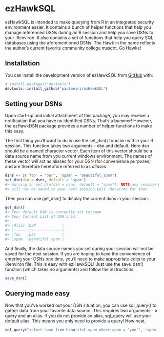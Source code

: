 
<!-- README.md is generated from README.Rmd. Please edit that file -->

# ezHawkSQL

<!-- badges: start -->
<!-- badges: end -->

ezHawkSQL is intended to make querying from R in an integrated security
environment easier. It contains a bunch of helper functions that help
you manage referenced DSNs during an R session and help you save DSNs to
your .Renviron. It also contains a set of functions that help you query
SQL databases using the aforementioned DSNs. The Hawk in the name
reflects the author’s current favorite community college mascot. Go
Hawks!

## Installation

You can install the development version of ezHawkSQL from
[GitHub](https://github.com/) with:

``` r
# install.packages("devtools")
devtools::install_github("paulmeinz/ezHawkSQL")
```

## Setting your DSNs

Upon start-up and initial attachment of this package, you may receive a
notification that you have no identified DSNs. That’s a bummer! However,
the ezHawkDSN package provides a number of helper functions to make this
easy.

The first thing you’ll want to do is use the set_dsn() function within
your R session. This function takes two arguments - dsn and default.
Here dsn should be a named character vector. Each item of this vector
should be a data source name from you current windows environment. The
names of these vector will act as aliases for your DSN (for convenience
purposes) and are therefore heretofore referred to as *aliases*

``` r
dsns <- c('foo' = 'bar', 'spam' = 'beautiful_spam')
set_dsn(dsn = dsns, default = 'spam')
#> Warning in set_dsn(dsn = dsns, default = "spam"): NOTE any session DSN settings
#> will not be saved to your next session.Edit .Renviron for that.
```

Then you can use get_dsn() to display the current dsns in your session.

``` r
get_dsn()
#> Your default DSN is currently set to:spam 
#> Your Current List of DSN's is:
#> 
#> |Alias |DSN            |
#> |:-----|:--------------|
#> |foo   |bar            |
#> |spam  |beautiful_spam |
```

And finally, the data source names you set during your session will not
be saved for the next session. If you are hoping to have the convenience
of entering your DSNs one time, you’ll need to make appropriate edits to
your .Renviron file. This is easy with ezHawkSQL! Just use the
save_dsn() function (which takes no arguments) and follow the
instructions.

``` r
save_dsn()
```

## Querying made easy

Now that you’ve worked out your DSN situation, you can use sql_query()
to gather data from your favorite data source. This requires two
arguments - a query and an alias. If you do not provide an alias,
sql_query will use your default alias. This means you only need to
provide a query! How neat.

``` r
sql_query("select spam from beautiful_spam where spam = 'yum'", 'spam')
```
